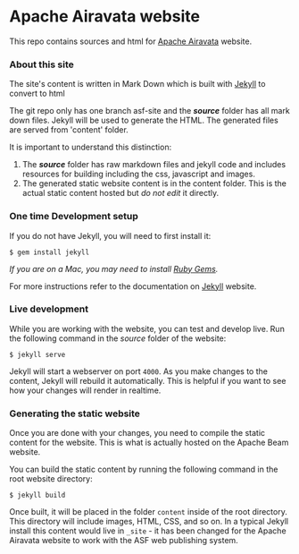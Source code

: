 # Apache Airavata website

This repo contains sources and html for [Apache Airavata](http://airavata.apache.org) website.

### About this site
The site's content is written in Mark Down which is built with [Jekyll](http://jekyllrb.com/) to convert to html

The git repo only has one branch asf-site and the ***source*** folder has all mark down files. Jekyll will be used to generate the HTML. The generated files are served from 'content' folder.

It is important to understand this distinction:

1. The ***source*** folder has raw markdown files and jekyll code and includes resources for building including the css, javascript and images. 
1. The generated static website content is in the content folder. This is the actual static content hosted but *do not edit* it directly. 

### One time Development setup
If you do not have Jekyll, you will need to first install it:

    $ gem install jekyll

*If you are on a Mac, you may need to install
[Ruby Gems](https://rubygems.org/pages/download).*

For more instructions refer to the documentation on [Jekyll](http://jekyllrb.com/) website. 

### Live development
While you are working with the website, you can test and develop live. Run the
following command in the *source* folder of the website:

    $ jekyll serve

Jekyll will start a webserver on port `4000`. As you make changes to the
content, Jekyll will rebuild it automatically. This is helpful if you want to see
how your changes will render in realtime.

### Generating the static website
Once you are done with your changes, you need to compile the static
content for the website. This is what is actually hosted 
on the Apache Beam website.

You can build the static content by running the following command in the root
website directory:

    $ jekyll build

Once built, it will be placed in the folder `content` inside of the root directory. 
This directory will include images, HTML, CSS, and so on. In a typical Jekyll install
this content would live in `_site` - it has been changed for the Apache Airavata website
to work with the ASF web publishing system.
